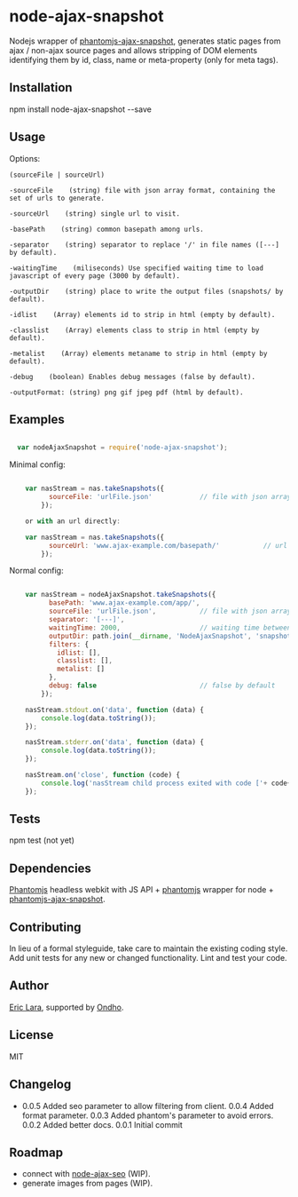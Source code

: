 node-ajax-snapshot
==================

Nodejs wrapper of [phantomjs-ajax-snapshot](https://github.com/ericzon/phantomjs-ajax-snapshot), generates static pages from ajax / non-ajax source pages and allows stripping of DOM elements identifying them by id, class, name or meta-property (only for meta tags).

## Installation

  npm install node-ajax-snapshot --save

## Usage

  Options:

    (sourceFile | sourceUrl)

    -sourceFile    (string) file with json array format, containing the set of urls to generate.

    -sourceUrl    (string) single url to visit.

    -basePath    (string) common basepath among urls.

    -separator    (string) separator to replace '/' in file names ([---] by default).

    -waitingTime    (miliseconds) Use specified waiting time to load javascript of every page (3000 by default).

    -outputDir    (string) place to write the output files (snapshots/ by default).

    -idlist    (Array) elements id to strip in html (empty by default).

    -classlist    (Array) elements class to strip in html (empty by default).

    -metalist    (Array) elements metaname to strip in html (empty by default).

    -debug    (boolean) Enables debug messages (false by default).

    -outputFormat: (string) png gif jpeg pdf (html by default).

## Examples

```javascript

  var nodeAjaxSnapshot = require('node-ajax-snapshot');

```

  Minimal config:

```javascript

    var nasStream = nas.takeSnapshots({
          sourceFile: 'urlFile.json'            // file with json array format, containing the set of urls to generate.
        });

    or with an url directly:

    var nasStream = nas.takeSnapshots({
          sourceUrl: 'www.ajax-example.com/basepath/'           // url to generate.
        });
```

  Normal config:

```javascript

    var nasStream = nodeAjaxSnapshot.takeSnapshots({
          basePath: 'www.ajax-example.com/app/',
          sourceFile: 'urlFile.json',           // file with json array format, containing the set of urls to generate.
          separator: '[---]',
          waitingTime: 2000,                    // waiting time between urls. 3000 miliseconds by default
          outputDir: path.join(__dirname, 'NodeAjaxSnapshot', 'snapshots'+path.sep),
          filters: {
            idlist: [],
            classlist: [],
            metalist: []
          },
          debug: false                          // false by default
        });

    nasStream.stdout.on('data', function (data) {
        console.log(data.toString());
    });

    nasStream.stderr.on('data', function (data) {
        console.log(data.toString());
    });

    nasStream.on('close', function (code) {
        console.log('nasStream child process exited with code ['+ code+']');
    });

```  

## Tests

  npm test (not yet)

## Dependencies

  [Phantomjs](http://phantomjs.org/ "Phantomjs' Homepage") headless webkit with JS API + [phantomjs](https://www.npmjs.com/package/phantomjs) wrapper for node + [phantomjs-ajax-snapshot](https://github.com/ericzon/phantomjs-ajax-snapshot).

## Contributing

In lieu of a formal styleguide, take care to maintain the existing coding style.
Add unit tests for any new or changed functionality. Lint and test your code.

## Author

[Eric Lara](https://www.twitter.com/EricLaraAmat), supported by [Ondho](http://www.ondho.com).

## License

  MIT

## Changelog

* 0.0.5 Added seo parameter to allow filtering from client.
  0.0.4 Added format parameter.
  0.0.3 Added phantom's parameter to avoid errors.
  0.0.2 Added better docs.
  0.0.1 Initial commit

## Roadmap

* connect with [node-ajax-seo](https://github.com/ericzon/node-ajax-seo) (WIP).
* generate images from pages (WIP).

